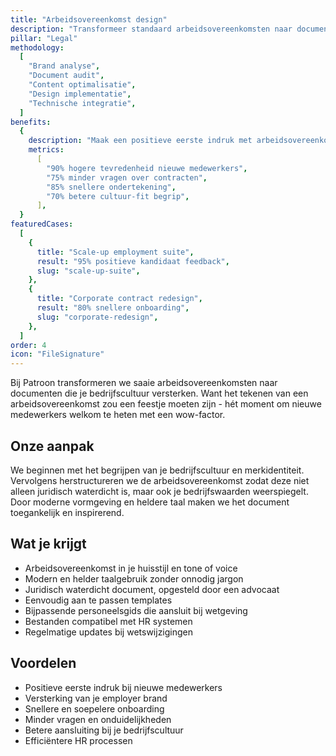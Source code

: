 ```yaml
---
title: "Arbeidsovereenkomst design"
description: "Transformeer standaard arbeidsovereenkomsten naar documenten die je bedrijfscultuur versterken"
pillar: "Legal"
methodology:
  [
    "Brand analyse",
    "Document audit",
    "Content optimalisatie",
    "Design implementatie",
    "Technische integratie",
  ]
benefits:
  {
    description: "Maak een positieve eerste indruk met arbeidsovereenkomsten die aansluiten bij je merk en cultuur",
    metrics:
      [
        "90% hogere tevredenheid nieuwe medewerkers",
        "75% minder vragen over contracten",
        "85% snellere ondertekening",
        "70% betere cultuur-fit begrip",
      ],
  }
featuredCases:
  [
    {
      title: "Scale-up employment suite",
      result: "95% positieve kandidaat feedback",
      slug: "scale-up-suite",
    },
    {
      title: "Corporate contract redesign",
      result: "80% snellere onboarding",
      slug: "corporate-redesign",
    },
  ]
order: 4
icon: "FileSignature"
---
```


Bij Patroon transformeren we saaie arbeidsovereenkomsten naar documenten die je bedrijfscultuur versterken. Want het tekenen van een arbeidsovereenkomst zou een feestje moeten zijn - hét moment om nieuwe medewerkers welkom te heten met een wow-factor.

## Onze aanpak

We beginnen met het begrijpen van je bedrijfscultuur en merkidentiteit. Vervolgens herstructureren we de arbeidsovereenkomst zodat deze niet alleen juridisch waterdicht is, maar ook je bedrijfswaarden weerspiegelt. Door moderne vormgeving en heldere taal maken we het document toegankelijk en inspirerend.

## Wat je krijgt

- Arbeidsovereenkomst in je huisstijl en tone of voice
- Modern en helder taalgebruik zonder onnodig jargon
- Juridisch waterdicht document, opgesteld door een advocaat
- Eenvoudig aan te passen templates
- Bijpassende personeelsgids die aansluit bij wetgeving
- Bestanden compatibel met HR systemen
- Regelmatige updates bij wetswijzigingen

## Voordelen

- Positieve eerste indruk bij nieuwe medewerkers
- Versterking van je employer brand
- Snellere en soepelere onboarding
- Minder vragen en onduidelijkheden
- Betere aansluiting bij je bedrijfscultuur
- Efficiëntere HR processen
